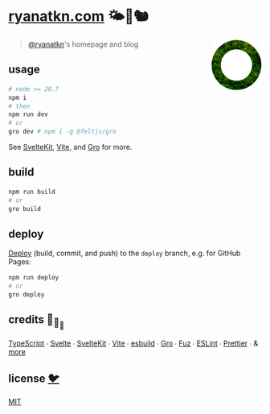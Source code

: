 # [ryanatkn.com](https://www.ryanatkn.com) 🌤🌳🐿

[<img src="src/static/favicon.png" align="right" width="100">](https://www.ryanatkn.com)

> [@ryanatkn](https://github.com/ryanatkn)'s homepage and blog

## usage

```bash
# node >= 20.7
npm i
# then
npm run dev
# or
gro dev # npm i -g @feltjs/gro
```

See [SvelteKit](https://github.com/sveltejs/kit),
[Vite](https://github.com/vitejs/vite),
and [Gro](https://github.com/feltjs/gro) for more.

## build

```bash
npm run build
# or
gro build
```

## deploy

[Deploy](https://github.com/feltjs/gro/blob/main/src/docs/deploy.md)
(build, commit, and push) to the `deploy` branch, e.g. for GitHub Pages:

```bash
npm run deploy
# or
gro deploy
```

## credits 🐢<sub>🐢</sub><sub><sub>🐢</sub></sub>

[TypeScript](https://github.com/microsoft/TypeScript) ∙
[Svelte](https://github.com/sveltejs/svelte) ∙
[SvelteKit](https://github.com/sveltejs/kit) ∙
[Vite](https://github.com/vitejs/vite) ∙
[esbuild](https://github.com/evanw/esbuild) ∙
[Gro](https://github.com/feltjs/gro) ∙
[Fuz](https://github.com/fuz-dev/fuz) ∙
[ESLint](https://github.com/eslint/eslint) ∙
[Prettier](https://github.com/prettier/prettier) ∙
& [more](package.json)

## license [🐦](https://wikipedia.org/wiki/Free_and_open-source_software)

[MIT](LICENSE)

